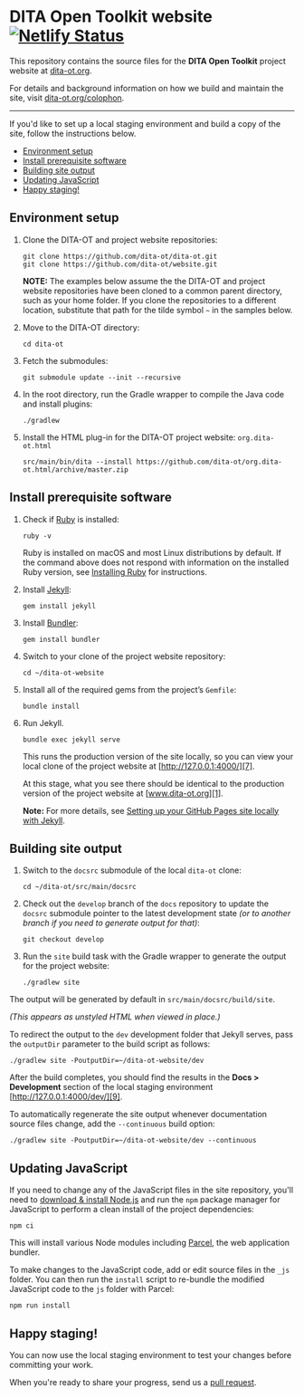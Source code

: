 # DITA Open Toolkit website [![Netlify Status](https://api.netlify.com/api/v1/badges/0102588e-07a5-423b-8b26-aac92e14c168/deploy-status)](https://app.netlify.com/sites/dita-ot/deploys)

This repository contains the source files for the **DITA Open Toolkit** project website at [dita-ot.org][1].

For details and background information on how we build and maintain the site, visit [dita-ot.org/colophon][2].

---

If you'd like to set up a local staging environment and build a copy of the site, follow the instructions below.

<!-- MarkdownTOC autolink="true" bracket="round" levels="2" -->

- [Environment setup](#environment-setup)
- [Install prerequisite software](#install-prerequisite-software)
- [Building site output](#building-site-output)
- [Updating JavaScript](#updating-javascript)
- [Happy staging!](#happy-staging)

<!-- /MarkdownTOC -->

## Environment setup

1.  Clone the DITA-OT and project website repositories:

        git clone https://github.com/dita-ot/dita-ot.git
        git clone https://github.com/dita-ot/website.git

    **NOTE:** The examples below assume the the DITA-OT and project website repositories have been cloned to a common parent directory, such as your home folder. If you clone the repositories to a different location, substitute that path for the tilde symbol `~` in the samples below.

2.  Move to the DITA-OT directory:

        cd dita-ot

3.  Fetch the submodules:

        git submodule update --init --recursive

4.  In the root directory, run the Gradle wrapper to compile the Java code and install plugins:

        ./gradlew

5.  Install the HTML plug-in for the DITA-OT project website: `org.dita-ot.html`

        src/main/bin/dita --install https://github.com/dita-ot/org.dita-ot.html/archive/master.zip

## Install prerequisite software

1.  Check if [Ruby][3] is installed:

        ruby -v

    Ruby is installed on macOS and most Linux distributions by default. If the command above does not respond with information on the installed Ruby version, see [Installing Ruby][4] for instructions.

1.  Install [Jekyll][5]:

        gem install jekyll

1.  Install [Bundler][6]:

        gem install bundler

1.  Switch to your clone of the project website repository:

        cd ~/dita-ot-website

1.  Install all of the required gems from the project’s `Gemfile`:

        bundle install

1.  Run Jekyll.

        bundle exec jekyll serve

    This runs the production version of the site locally, so you can view your local clone of the project website at [http://127.0.0.1:4000/][7].

    At this stage, what you see there should be identical to the production version of the project website at [www.dita-ot.org][1].

    **Note:** For more details, see [Setting up your GitHub Pages site locally with Jekyll][8].

## Building site output

1.  Switch to the `docsrc` submodule of the local `dita-ot` clone:

        cd ~/dita-ot/src/main/docsrc

2.  Check out the `develop` branch of the `docs` repository to update the `docsrc` submodule pointer to the latest development state _(or to another branch if you need to generate output for that)_:

        git checkout develop

3.  Run the `site` build task with the Gradle wrapper to generate the output for the project website:

        ./gradlew site

The output will be generated by default in `src/main/docsrc/build/site`.

_(This appears as unstyled HTML when viewed in place.)_

To redirect the output to the `dev` development folder that Jekyll serves, pass the `outputDir` parameter to the build script as follows:

    ./gradlew site -PoutputDir=~/dita-ot-website/dev

After the build completes, you should find the results in the **Docs \> Development** section of the local staging environment [http://127.0.0.1:4000/dev/][9].

To automatically regenerate the site output whenever documentation source files change, add the `--continuous` build option:

    ./gradlew site -PoutputDir=~/dita-ot-website/dev --continuous

## Updating JavaScript

If you need to change any of the JavaScript files in the site repository, you'll need to [download & install Node.js][10] and run the `npm` package manager for JavaScript to perform a clean install of the project dependencies:

    npm ci

This will install various Node modules including [Parcel][11], the web application bundler.

To make changes to the JavaScript code, add or edit source files in the `_js` folder. You can then run the `install` script to re-bundle the modified JavaScript code to the `js` folder with Parcel:

    npm run install

## Happy staging!

You can now use the local staging environment to test your changes before committing your work.

When you're ready to share your progress, send us a [pull request][12].

[1]: https://www.dita-ot.org
[2]: https://www.dita-ot.org/colophon
[3]: https://www.ruby-lang.org
[4]: https://www.ruby-lang.org/en/documentation/installation
[5]: https://jekyllrb.com
[6]: https://bundler.io
[7]: http://127.0.0.1:4000/
[8]: https://help.github.com/articles/setting-up-your-github-pages-site-locally-with-jekyll/
[9]: http://127.0.0.1:4000/dev/
[10]: https://nodejs.org/en/download/
[11]: https://parceljs.org
[12]: https://help.github.com/articles/about-pull-requests/
